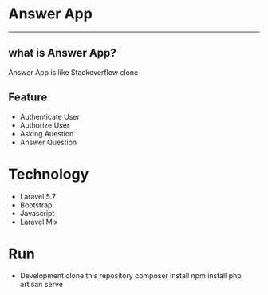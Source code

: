 # Answer App 
----
## what is Answer App?
Answer App is like Stackoverflow clone
## Feature
- Authenticate User 
- Authorize User
- Asking Auestion
- Answer Question
# Technology
- Laravel 5.7
- Bootstrap
- Javascript 
- Laravel Mix
# Run
- Development 
clone this repository
composer install
npm install
php artisan serve

